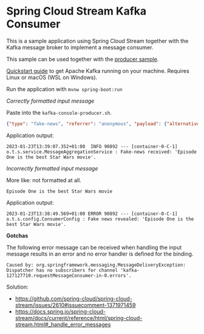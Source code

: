 Spring Cloud Stream Kafka Consumer
==================================

This is a sample application using Spring Cloud Stream together with the Kafka 
message broker to implement a message consumer.

This sample can be used together with the [producer sample](../Spring-Cloud-Stream-Kafka-Producer).

[Quickstart guide](https://kafka.apache.org/quickstart) to get Apache Kafka 
running on your machine. Requires Linux or macOS (WSL on Windows).

Run the application with `mvnw spring-boot:run`

*Correctly formatted input message*

Paste into the `kafka-console-producer.sh`.
```json
{"type": "fake-news", "referrer": "anonymous", "payload": {"alternativeFact": "Episode One is the best Star Wars movie"}}
```

Application output:
```shell
2023-01-23T13:39:07.352+01:00  INFO 90892 --- [container-0-C-1] o.t.s.service.MessageAggregationService : Fake-news received: 'Episode One is the best Star Wars movie'.
```

*Incorrectly formatted input message*

More like: not formatted at all.

```text
Episode One is the best Star Wars movie
```

Application output:
```shell
2023-01-23T13:38:49.569+01:00 ERROR 90892 --- [container-0-C-1] o.t.s.config.ConsumerConfig : Fake news revealed: 'Episode One is the best Star Wars movie'.
```

**Gotchas**

The following error message can be received when handling the input message 
results in an error and no error handler is defined for the binding.
```shell
Caused by: org.springframework.messaging.MessageDeliveryException: Dispatcher has no subscribers for channel 'kafka-127127710.requestMessageConsumer-in-0.errors'.
```

Solution:

* https://github.com/spring-cloud/spring-cloud-stream/issues/2610#issuecomment-1371971459
* https://docs.spring.io/spring-cloud-stream/docs/current/reference/html/spring-cloud-stream.html#_handle_error_messages
